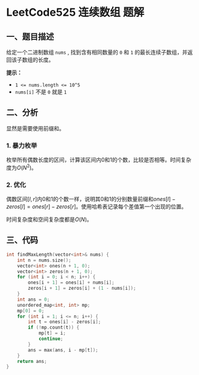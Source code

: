 # LeetCode525 连续数组 题解

## 一、题目描述

给定一个二进制数组 `nums` , 找到含有相同数量的 `0` 和 `1` 的最长连续子数组，并返回该子数组的长度。

**提示：**

- `1 <= nums.length <= 10^5`
- `nums[i]` 不是 `0` 就是 `1`



## 二、分析

显然是需要使用前缀和。

### 1. 暴力枚举

枚举所有偶数长度的区间，计算该区间内0和1的个数，比较是否相等。时间复杂度为$O(N^2)$。

### 2. 优化

偶数区间$[l,r]$内0和1的个数一样，说明其0和1的分别数量前缀和$ones[l]-zeros[l]=ones[r]-zeros[r]$。使用哈希表记录每个差值第一个出现的位置。

时间复杂度和空间复杂度都是$O(N)$。



## 三、代码

```c++
int findMaxLength(vector<int>& nums) {
    int n = nums.size();
    vector<int> ones(n + 1, 0);
    vector<int> zeros(n + 1, 0);
    for (int i = 0; i < n; i++) {
        ones[i + 1] = ones[i] + nums[i];
        zeros[i + 1] = zeros[i] + (1 - nums[i]);
    }
    int ans = 0;
    unordered_map<int, int> mp;
    mp[0] = 0;
    for (int i = 1; i <= n; i++) {
        int t = ones[i] - zeros[i];
        if (!mp.count(t)) {
            mp[t] = i;
            continue;
        }
        ans = max(ans, i - mp[t]);
    }
    return ans;
}
```



